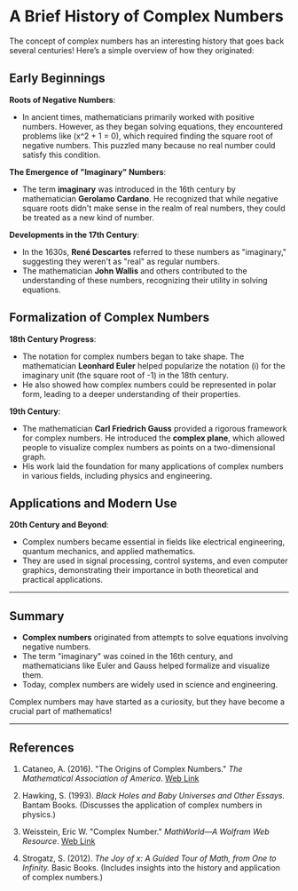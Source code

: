 # A Brief History of Complex Numbers

The concept of complex numbers has an interesting history that goes back several centuries! Here’s a simple overview of how they originated:

## Early Beginnings

**Roots of Negative Numbers**:

   - In ancient times, mathematicians primarily worked with positive numbers. However, as they began solving equations, they encountered problems like \(x^2 + 1 = 0\), which required finding the square root of negative numbers. This puzzled many because no real number could satisfy this condition.

**The Emergence of "Imaginary" Numbers**:

   - The term **imaginary** was introduced in the 16th century by mathematician **Gerolamo Cardano**. He recognized that while negative square roots didn't make sense in the realm of real numbers, they could be treated as a new kind of number.

**Developments in the 17th Century**:

   - In the 1630s, **René Descartes** referred to these numbers as "imaginary," suggesting they weren't as "real" as regular numbers.
   - The mathematician **John Wallis** and others contributed to the understanding of these numbers, recognizing their utility in solving equations.

## Formalization of Complex Numbers

**18th Century Progress**:

   - The notation for complex numbers began to take shape. The mathematician **Leonhard Euler** helped popularize the notation \(i\) for the imaginary unit (the square root of -1) in the 18th century.
   - He also showed how complex numbers could be represented in polar form, leading to a deeper understanding of their properties.

**19th Century**:

   - The mathematician **Carl Friedrich Gauss** provided a rigorous framework for complex numbers. He introduced the **complex plane**, which allowed people to visualize complex numbers as points on a two-dimensional graph.
   - His work laid the foundation for many applications of complex numbers in various fields, including physics and engineering.

## Applications and Modern Use

**20th Century and Beyond**:

   - Complex numbers became essential in fields like electrical engineering, quantum mechanics, and applied mathematics.
   - They are used in signal processing, control systems, and even computer graphics, demonstrating their importance in both theoretical and practical applications.

---

## Summary

- **Complex numbers** originated from attempts to solve equations involving negative numbers.
- The term "imaginary" was coined in the 16th century, and mathematicians like Euler and Gauss helped formalize and visualize them.
- Today, complex numbers are widely used in science and engineering.

Complex numbers may have started as a curiosity, but they have become a crucial part of mathematics!

---

## References

1. Cataneo, A. (2016). "The Origins of Complex Numbers." *The Mathematical Association of America*. [Web Link](https://www.maa.org/press/periodicals/loci/columns/the-origins-of-complex-numbers)

2. Hawking, S. (1993). *Black Holes and Baby Universes and Other Essays.* Bantam Books. (Discusses the application of complex numbers in physics.)

3. Weisstein, Eric W. "Complex Number." *MathWorld—A Wolfram Web Resource*. [Web Link](https://mathworld.wolfram.com/ComplexNumber.html)

4. Strogatz, S. (2012). *The Joy of x: A Guided Tour of Math, from One to Infinity.* Basic Books. (Includes insights into the history and application of complex numbers.)
```